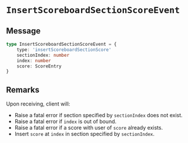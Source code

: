 # `InsertScoreboardSectionScoreEvent`

## Message

```ts
type InsertScoreboardSectionScoreEvent = {
    type: 'insertScoreboardSectionScore'
    sectionIndex: number
    index: number
    score: ScoreEntry
}
```

## Remarks

Upon receiving, client will:

-   Raise a fatal error if section specified by `sectionIndex` does not exist.
-   Raise a fatal error if `index` is out of bound.
-   Raise a fatal error if a score with user of `score` already exists.
-   Insert `score` at `index` in section specified by `sectionIndex`.
